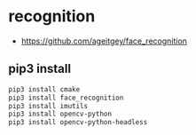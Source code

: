 # recognition

* <https://github.com/ageitgey/face_recognition>

## pip3 install

```bash
pip3 install cmake
pip3 install face_recognition
pip3 install imutils
pip3 install opencv-python
pip3 install opencv-python-headless
```
